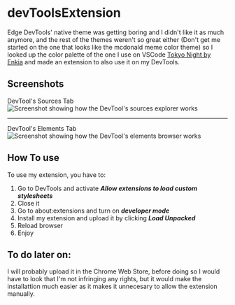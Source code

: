 # devToolsExtension
Edge DevTools' native theme was getting boring and I didn't like it as much anymore, and the rest of the themes weren't so great either (Don't get me started on the one that looks like the mcdonald meme color theme) so I looked up the color palette of the one I use on VSCode [Tokyo Night by Enkia](https://marketplace.visualstudio.com/items?itemName=enkia.tokyo-night) and made an extension to also use it on my DevTools.
## Screenshots
DevTool's Sources Tab
![Screenshot showing how the DevTool's sources explorer works](https://github.com/AdelFetner/devToolsExtension/assets/77463982/c133f475-1fe3-466e-86d2-e73857da1aca)
***
DevTool's Elements Tab
![Screenshot showing how the DevTool's elements browser works](https://github.com/AdelFetner/devToolsExtension/assets/77463982/f27006da-2b13-4f41-98a6-2ee8faa36ebf)

## How To use
To use my extension, you have to:
1. Go to DevTools and activate ***Allow extensions to load custom stylesheets***
2. Close it
3. Go to about:extensions and turn on ***developer mode***
4. Install my extension and upload it by clicking ***Load Unpacked***
5. Reload browser
6. Enjoy

## To do later on:
I will probably upload it in the Chrome Web Store, before doing so I would have to look that I'm not infringing any rights, but it would make the installattion much easier as it makes it unnecesary to allow the extension manually.
